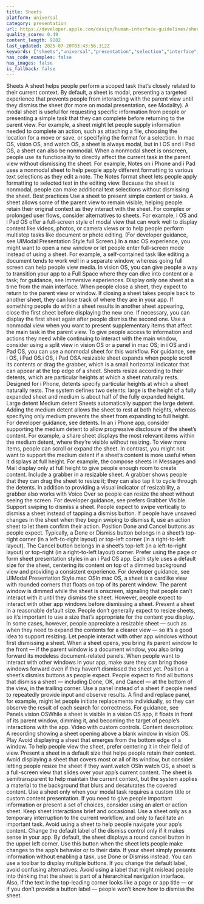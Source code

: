 ```yaml
---
title: Sheets
platform: universal
category: presentation
url: https://developer.apple.com/design/human-interface-guidelines/sheets
quality_score: 0.49
content_length: 9282
last_updated: 2025-07-20T03:43:56.312Z
keywords: ["sheets","universal","presentation","selection","interface","system","visual","buttons","layout","input","controls","navigation"]
has_code_examples: false
has_images: false
is_fallback: false
---
```


Sheets A sheet helps people perform a scoped task that’s closely related to their current context. By default, a sheet is modal, presenting a targeted experience that prevents people from interacting with the parent view until they dismiss the sheet (for more on modal presentation, see Modality). A modal sheet is useful for requesting specific information from people or presenting a simple task that they can complete before returning to the parent view. For example, a sheet might let people supply information needed to complete an action, such as attaching a file, choosing the location for a move or save, or specifying the format for a selection. In mac OS, vision OS, and watch OS, a sheet is always modal, but in i OS and i Pad OS, a sheet can also be nonmodal. When a nonmodal sheet is onscreen, people use its functionality to directly affect the current task in the parent view without dismissing the sheet. For example, Notes on i Phone and i Pad uses a nonmodal sheet to help people apply different formatting to various text selections as they edit a note. The Notes format sheet lets people apply formatting to selected text in the editing view. Because the sheet is nonmodal, people can make additional text selections without dismissing the sheet. Best practices Use a sheet to present simple content or tasks. A sheet allows some of the parent view to remain visible, helping people retain their original context as they interact with the sheet. For complex or prolonged user flows, consider alternatives to sheets. For example, i OS and i Pad OS offer a full-screen style of modal view that can work well to display content like videos, photos, or camera views or to help people perform multistep tasks like document or photo editing. (For developer guidance, see UIModal Presentation Style.full Screen.) In a mac OS experience, you might want to open a new window or let people enter full-screen mode instead of using a sheet. For example, a self-contained task like editing a document tends to work well in a separate window, whereas going full screen can help people view media. In vision OS, you can give people a way to transition your app to a Full Space where they can dive into content or a task; for guidance, see Immersive experiences. Display only one sheet at a time from the main interface. When people close a sheet, they expect to return to the parent view or window. If closing a sheet takes people back to another sheet, they can lose track of where they are in your app. If something people do within a sheet results in another sheet appearing, close the first sheet before displaying the new one. If necessary, you can display the first sheet again after people dismiss the second one. Use a nonmodal view when you want to present supplementary items that affect the main task in the parent view. To give people access to information and actions they need while continuing to interact with the main window, consider using a split view in vision OS or a panel in mac OS; in i OS and i Pad OS, you can use a nonmodal sheet for this workflow. For guidance, see i OS, i Pad OS.i OS, i Pad OSA resizable sheet expands when people scroll its contents or drag the grabber, which is a small horizontal indicator that can appear at the top edge of a sheet. Sheets resize according to their detents, which are particular heights at which a sheet naturally rests. Designed for i Phone, detents specify particular heights at which a sheet naturally rests. The system defines two detents: large is the height of a fully expanded sheet and medium is about half of the fully expanded height. Large detent Medium detent Sheets automatically support the large detent. Adding the medium detent allows the sheet to rest at both heights, whereas specifying only medium prevents the sheet from expanding to full height. For developer guidance, see detents. In an i Phone app, consider supporting the medium detent to allow progressive disclosure of the sheet’s content. For example, a share sheet displays the most relevant items within the medium detent, where they’re visible without resizing. To view more items, people can scroll or expand the sheet. In contrast, you might not want to support the medium detent if a sheet’s content is more useful when it displays at full height. For example, the compose sheets in Messages and Mail display only at full height to give people enough room to create content. Include a grabber in a resizable sheet. A grabber shows people that they can drag the sheet to resize it; they can also tap it to cycle through the detents. In addition to providing a visual indicator of resizability, a grabber also works with Voice Over so people can resize the sheet without seeing the screen. For developer guidance, see prefers Grabber Visible. Support swiping to dismiss a sheet. People expect to swipe vertically to dismiss a sheet instead of tapping a dismiss button. If people have unsaved changes in the sheet when they begin swiping to dismiss it, use an action sheet to let them confirm their action. Position Done and Cancel buttons as people expect. Typically, a Done or Dismiss button belongs in a sheet’s top-right corner (in a left-to-right layout) or top-left corner (in a right-to-left layout). The Cancel button belongs in a sheet’s top-left (in a left-to-right layout) or top-right (in a right-to-left layout) corner. Prefer using the page or form sheet presentation styles in an i Pad OS app. Each style uses a default size for the sheet, centering its content on top of a dimmed background view and providing a consistent experience. For developer guidance, see UIModal Presentation Style.mac OSIn mac OS, a sheet is a cardlike view with rounded corners that floats on top of its parent window. The parent window is dimmed while the sheet is onscreen, signaling that people can’t interact with it until they dismiss the sheet. However, people expect to interact with other app windows before dismissing a sheet. Present a sheet in a reasonable default size. People don’t generally expect to resize sheets, so it’s important to use a size that’s appropriate for the content you display. In some cases, however, people appreciate a resizable sheet — such as when they need to expand the contents for a clearer view — so it’s a good idea to support resizing. Let people interact with other app windows without first dismissing a sheet. When a sheet opens, you bring its parent window to the front — if the parent window is a document window, you also bring forward its modeless document-related panels. When people want to interact with other windows in your app, make sure they can bring those windows forward even if they haven’t dismissed the sheet yet. Position a sheet’s dismiss buttons as people expect. People expect to find all buttons that dismiss a sheet — including Done, OK, and Cancel — at the bottom of the view, in the trailing corner. Use a panel instead of a sheet if people need to repeatedly provide input and observe results. A find and replace panel, for example, might let people initiate replacements individually, so they can observe the result of each search for correctness. For guidance, see Panels.vision OSWhile a sheet is visible in a vision OS app, it floats in front of its parent window, dimming it, and becoming the target of people’s interactions with the app. Video with custom controls. Content description: A recording showing a sheet opening above a blank window in vision OS. Play Avoid displaying a sheet that emerges from the bottom edge of a window. To help people view the sheet, prefer centering it in their field of view. Present a sheet in a default size that helps people retain their context. Avoid displaying a sheet that covers most or all of its window, but consider letting people resize the sheet if they want.watch OSIn watch OS, a sheet is a full-screen view that slides over your app’s current content. The sheet is semitransparent to help maintain the current context, but the system applies a material to the background that blurs and desaturates the covered content. Use a sheet only when your modal task requires a custom title or custom content presentation. If you need to give people important information or present a set of choices, consider using an alert or action sheet. Keep sheet interactions brief and occasional. Use a sheet only as a temporary interruption to the current workflow, and only to facilitate an important task. Avoid using a sheet to help people navigate your app’s content. Change the default label of the dismiss control only if it makes sense in your app. By default, the sheet displays a round cancel button in the upper left corner. Use this button when the sheet lets people make changes to the app’s behavior or to their data. If your sheet simply presents information without enabling a task, use Done or Dismiss instead. You can use a toolbar to display multiple buttons. If you change the default label, avoid confusing alternatives. Avoid using a label that might mislead people into thinking that the sheet is part of a hierarchical navigation interface. Also, if the text in the top-leading corner looks like a page or app title — or if you don’t provide a button label — people won’t know how to dismiss the sheet.